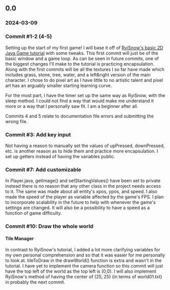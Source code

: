 ## 0.0 
### 2024-03-09
### Commit #1-2 (4-5)
Setting up the start of my first game! I will base it off of [RyiSnow's basic 2D Java Game tutorial](https://youtube.com/playlist?list=PL_QPQmz5C6WUF-pOQDsbsKbaBZqXj4qSq&si=SIBaFGlA1kHp2_1q) with some tweaks. This first commit will just be of the basic window and a game loop. As can be seen in future commits, one of the biggest changes I'll make to the tutorial is practicing encapsulation. Along with the first commits will be all the textures I so far have made which includes grass, stone, tree, water, and a left&right version of the main character. I chose to do pixel art as I have little to no artistic talent and pixel art has an arguably smaller starting learning curve.

For the most part, I have the timer set up the same way as RyiSnow, with the sleep method. I could not find a way that would make me understand it more or a way that I personally saw fit. I am a beginner after all.

Commits 4 and 5 relate to documentation file errors and submitting the wrong file.

### Commit #3: Add key input
Not having a reason to manually set the values of upPressed, downPressed, etc. is another reason as to hide them and practice more encapsulation. I set up getters instead of having the variables public.

### Commit #7: Add customizable
In Player.java, getImage() and setStartingValues() have been set to private instead there is no reason that any other class in the project needs access to it. The same was made about all entity's xpos, ypos, and speed. I also made the speed of the player as variable affected by the game's FPS. I plan to incorporate scalability in the future to help with whenever the game's settings are changed. It will also be a possibility to have a speed as a function of game difficulty.

### Commit #10: Draw the whole world
#### Tile Manager
In contrast to RyiSnow's tutorial, I added a lot more clarifying variables for my own personal comprehension and so that it was easier for me personally to look at. tileToDraw in the drawWorld() function is extra and wasn't in the tutorial. I have yet to implement the camera function so this commit will just have the top left of the world as the top left is (0,0). I will also implement RyiSnow's method of having the center of (25, 25) (in terms of world01.txt) in probably the next commit.